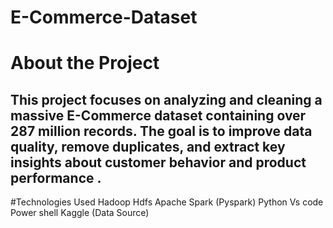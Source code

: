 # E-Commerce-Dataset
# About the Project
This project focuses on analyzing and cleaning a massive E-Commerce dataset containing over 287 million records.
The goal is to improve data quality, remove duplicates, and extract key insights about customer behavior and product performance .
---
#Technologies Used
Hadoop Hdfs 
Apache Spark (Pyspark)
Python 
Vs code 
Power shell 
Kaggle (Data Source)
